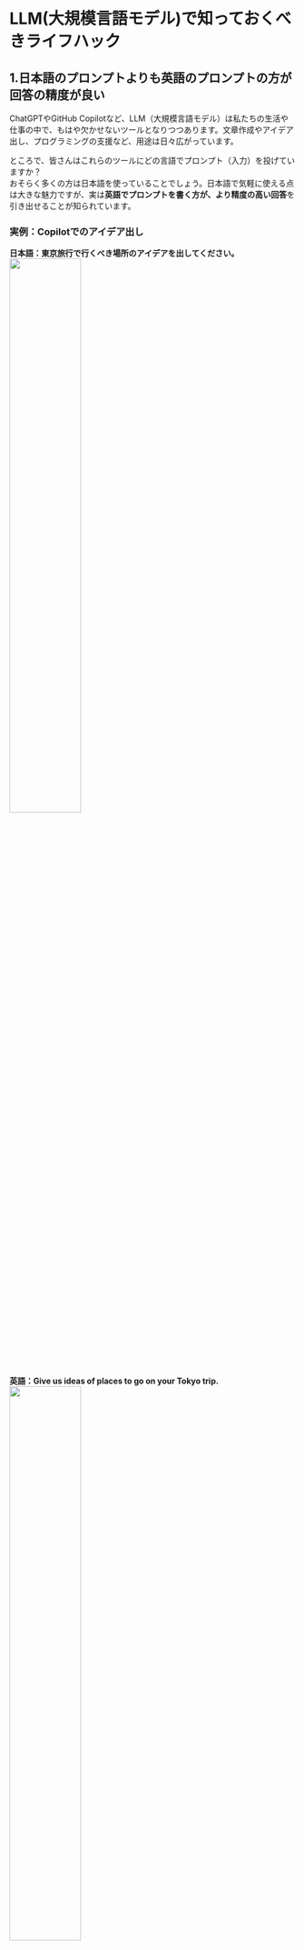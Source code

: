 # LLM(大規模言語モデル)で知っておくべきライフハック
## 1.日本語のプロンプトよりも英語のプロンプトの方が回答の精度が良い
ChatGPTやGitHub Copilotなど、LLM（大規模言語モデル）は私たちの生活や仕事の中で、もはや欠かせないツールとなりつつあります。文章作成やアイデア出し、プログラミングの支援など、用途は日々広がっています。  

ところで、皆さんはこれらのツールにどの言語でプロンプト（入力）を投げていますか？  
おそらく多くの方は日本語を使っていることでしょう。日本語で気軽に使える点は大きな魅力ですが、実は**英語でプロンプトを書く方が、より精度の高い回答**を引き出せることが知られています。  

### 実例：Copilotでのアイデア出し  

**日本語：東京旅行で行くべき場所のアイデアを出してください。**  
<img src = "https://github.com/user-attachments/assets/5566fcfe-6f43-4c6d-a15a-27eecfdf13df" width = 50%>

**英語：Give us ideas of places to go on your Tokyo trip.**  
<img src = "https://github.com/user-attachments/assets/46699cc4-3fe7-404e-911d-fdab96dd8c13" width = 50%>

いかがでしょうか。  
日本語でのプロンプトではざっくりとした情報を教えてくれますが、英語の方がより具体的・詳細かつ多くの引用情報を元に出力してくれます。  
プロンプトから得られる意図と近いのは英語の方ではないでしょうか。

これはなぜだと思われますか？  

私はこれに二つの理由があると考えています。

### ①英語の方が学習データが多い
LLMの学習データはネット上にある膨大な量の文書データから構成されています。  
例えば、Google検索やWikipedia等です。　　
身近なwikipediaでは日本語よりも明らかに英語の記事のほうが多いですよね！  
つまり学習データの大半は英語で構成されています。  
英語で入力されたプロンプトの方が、モデルにとって「自然で理解しやすい」構造になっており、その分的確な文脈把握や推論が行われやすくなっています。

### ②日本語が難しすぎる
日本語は難しすぎるというのもあります。
例えば、英語で”I”とは自分自身を指す一人称ですが、同じ意味を示す言葉が日本語では”わたし、私、わし、俺、僕、拙者、我”などなど枚挙に暇がないほどたくさんあります。  
自然言語処理においては文章の持つ意味を我々のようには扱えませんので、これらに関連はあってもうまく学習させることが難しいと言われています。  

他には、日本語には単語の間に**空白**がありませんよね。  
英語は単語の間にスペースがあるので一つの単語がどこからどこまでか分かり易いですが、日本語にはそのようなシステムはありません。  
自然言語処理では単語間の関連を学習するので、そもそもデータを単語に分割するという処理が必要になります。  
これが中々面倒かつ精度が低いという問題もあります。

よって、比較的分かり易い英語の方がモデルとしての完成度が高いというわけです！

-------
### 実用的なハック：英語が苦手でも大丈夫！
「英語で書いたほうがいいのは分かったけど、自信がない…」という方も多いかもしれません。
そんなときは、まず日本語で書いてから、それをChatGPTに英訳してもらうという方法がおすすめです。

例：

> 日本語：「子育て中のママ向けの時短レシピアプリのアイデアを出して」  
> → ChatGPTやDeepL,Google翻訳で英語にする  
> → 英語に変換されたプロンプトで再度アイデアを求める

これだけでも出力の質がグッと向上します。


## 2.曖昧な質問より「役割＋目的＋条件」を明確にすると効果倍増！
LLMを上手に使うためにはプロンプトにも工夫をします。  
これは英語でプロンプトを書くというだけでなく、**どんな役割をAIに持たせたいか**を明確にすることです！  
ChatGPTやCopilotはあなたのバックグラウンドを全く知りません。  
にも拘わらず、それをベースとしたアイデア出しを依頼してもなかなか思う様な出力はしてくれません。  
そこで、漠然とした指示よりも、**具体的な役割・目的・制約条件**を与えましょう。  
そうすると、より精度の高い応答が得られます。  

悪い例：  
　「いい感じの研究テーマを考えて」  
 >  × 「いい感じ」ってどういう意味？目新しさがあるということ？それとも社会に役立つということ？  
 >  × 「研究テーマ」ってどの分野の？社会学？生物学？宇宙工学？  
 >  ×　｢考えて｣というのは漠然とし過ぎていないか？どの様な情報が欲しいのか？  


良い例：  
　「あなたは○○株式会社の研究員です。△△の分野において□□をターゲットとした、食品に実装できる成分の研究を行いたいと考えています。最新の研究論文を元に新規性の高い研究テーマとその概要をいくつか提案してください。」  
 >  ✓ どんな研究テーマを提案してほしいか明確  
 >  ✓ 相手に持たせる役割が明瞭で具体的    
 >  ✓ 出力してほしい情報を宣言している  


## 3. 長文の資料は「段階的プロンプト」で入力
ChatGPTやCopilotとは会話しながらほしい情報を出力させるようにしましょう。  
欲しい情報の粒度が細かすぎるあまり一度のプロンプト量が多くなってしまう事や、要約させたい文章量が多すぎるというのはLLMの初心者にはありがちです。~~僕は初心者じゃないのでしません！！！~~  
あまりにも長すぎると本当に必要な情報が抜け落ちてしまうことがあります。  
特に精度の高い文章要約を求める際には一度にすべての情報を入れるのではなく、3~4パラグラフずつ要約させましょう。  
そして最後に全体を要約させれば、正確で網羅的な要約を出力してくれるはずです！  

粒度の細かい情報を出力させるときにも役割や目的・制約条件を小出しにするのも有効です！  
また、出力が思ったようなものでない場合にも、それを修正するように働きかけてみましょう。

悪い例：  
　「一　吾輩は猫である。---中略---ありがたいありがたい。を要約してください。」   
 >  × プロンプトが長すぎる  
 >  × これでは起承転結の要約ではなく、全体の浅い情報となる可能性がある？     

良い例：  
　「一　吾輩は猫である。---後略--- を要約してください」    
 　｢二　吾輩は新年来多少有名になったので、猫ながらちょっと鼻が高く感ぜらるるのはありがたい。---後略---　を要約してください｣    
  ･･･  
  「以上１１章の起承転結を纏めてください」  
 >  ✓ 長すぎる文章を断片化   
 >  ✓ 最後にパラグラフごとの要約を要約  

論文要約の際にもセクションごとにプロンプトすると理解度が高まります！


------
ここに使いやすいプロンプトフォーマットを置いておきますね  

```
あなたは[役割]です。以下の[目的]で、[条件]を守りながら、[出力形式]で答えてください。
目的：[例：就活用の自己PRを作成する]
条件：[例：200文字以内、ポジティブな印象、簡潔に]
出力形式：[例：箇条書き、ストーリースタイル、表形式など]
```


